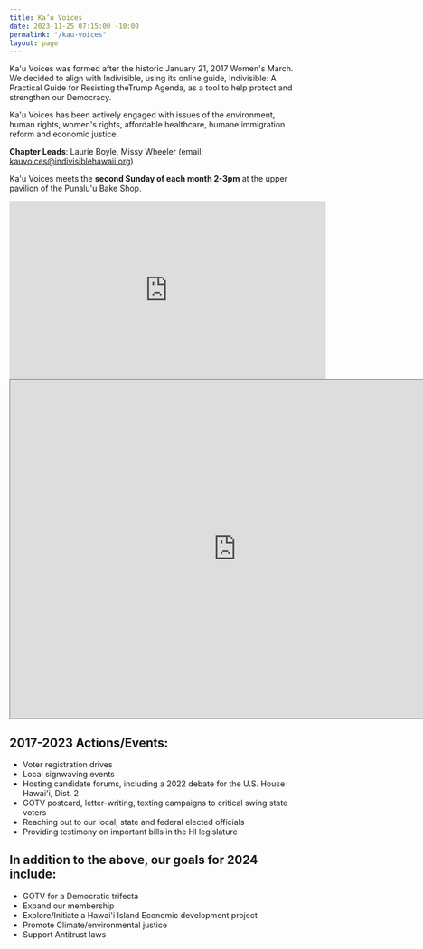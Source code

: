 ```yaml
---
title: Ka’u Voices
date: 2023-11-25 07:15:00 -10:00
permalink: "/kau-voices"
layout: page
---
```


Ka'u Voices was formed after the historic January 21, 2017 Women's March.  We decided to align with Indivisible, using its online guide, Indivisible: A Practical Guide for Resisting theTrump Agenda, as a tool to help protect and strengthen our Democracy.

Ka'u Voices has been actively engaged with issues of the environment, human rights, women's rights, affordable healthcare, humane immigration reform and economic justice. 

**Chapter Leads**: Laurie Boyle, Missy Wheeler (email: kauvoices@indivisiblehawaii.org) 

Ka'u Voices meets the **second Sunday of each month 2-3pm** at the upper pavilion of the Punalu'u Bake Shop.



<iframe id="iframe-container" style="margin: 0px auto; display: block;" xml="lang" src="https://events.humanitix.com/event-listings?w=true&amp;u=85fUNSzXPzYYLWo8kQkwx8Tiwy52&amp;o=6553ca312f19c7f220327d3b&amp;bc=%23ca4948&amp;bt=Learn%20More&amp;tc=%23FFFFFF" width="560" height="315" frameborder="0"></iframe>
<script>
                        window.addEventListener('message', function (e) {
                            if (e.origin !== "https://events.humanitix.com"){
                                return;
                            }   
                            var messageData = e.data;
                            var iframeEl = document.getElementById('iframe-container');
                            if (iframeEl && messageData && !isNaN(messageData.scrollHeight) && messageData.location === iframeEl.src) {
                                iframeEl.style.height = messageData.scrollHeight + 20 + 'px'; }
                        }, false);
                    </script>




<iframe src="https://calendar.google.com/calendar/embed?height=600&wkst=1&bgcolor=%23ffffff&ctz=Pacific%2FHonolulu&src=aW5mb0BpbmRpdmlzaWJsZWhhd2FpaS5vcmc&src=ZW4udXNhI2hvbGlkYXlAZ3JvdXAudi5jYWxlbmRhci5nb29nbGUuY29t&color=%23F6BF26&color=%230B8043" style="border:solid 1px #777" width="800" height="600" frameborder="0" scrolling="no"></iframe>



## 2017-2023 Actions/Events:
* Voter registration drives
* Local signwaving events
* Hosting candidate forums, including a 2022 debate for the U.S. House Hawai'i, Dist. 2
* GOTV postcard, letter-writing, texting campaigns to critical swing state voters 
* Reaching out to our local, state and federal elected officials
* Providing testimony on important bills in the HI legislature

## In addition to the above, our goals for 2024 include:
* GOTV for a Democratic trifecta 
* Expand our membership 
* Explore/Initiate a Hawai'i Island Economic development project
* Promote Climate/environmental justice
* Support Antitrust laws
